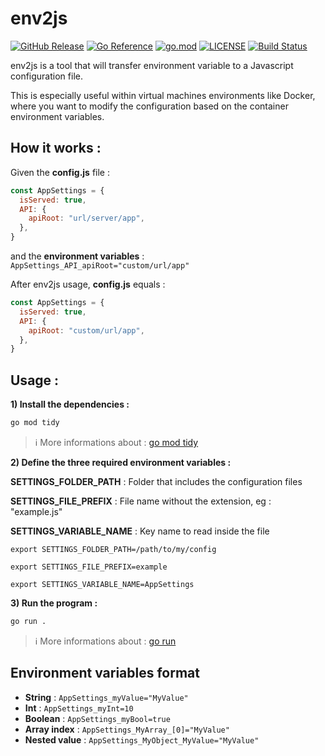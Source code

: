 
# env2js

[![GitHub Release](https://img.shields.io/github/v/release/fleroy-isagri/env2js)](https://github.com/fleroy-isagri/env2js/releases)
[![Go Reference](https://pkg.go.dev/badge/github.com/fleroy-isagri/env2js.svg)](https://pkg.go.dev/github.com/fleroy-isagri/env2js)
[![go.mod](https://img.shields.io/github/go-mod/go-version/fleroy-isagri/env2js)](go.mod)
[![LICENSE](https://img.shields.io/github/license/fleroy-isagri/env2js)](LICENSE)
[![Build Status](https://img.shields.io/github/actions/workflow/status/fleroy-isagri/env2js/build.yml?branch=main)](https://github.com/fleroy-isagri/env2js/actions?query=workflow%3Abuild+branch%3Amain)

env2js is a tool that will transfer environment variable to a Javascript configuration file.

This is especially useful within virtual machines environments like Docker, where you want to modify the configuration based on the container environment variables.

## How it works :

Given the **config.js** file :
```js
const AppSettings = {
  isServed: true,
  API: {
    apiRoot: "url/server/app",
  },
}
```

and the **environment variables** :
`AppSettings_API_apiRoot="custom/url/app"`


After env2js usage, **config.js** equals :
```js
const AppSettings = {
  isServed: true,
  API: {
    apiRoot: "custom/url/app",
  },
}
```

## Usage :

**1) Install the dependencies :**

```bash
go mod tidy
```

> :information_source: More informations about : [go mod tidy](https://go.dev/ref/mod#go-mod-tidy)

**2) Define the three required environment variables :**

**SETTINGS_FOLDER_PATH** : Folder that includes the configuration files

**SETTINGS_FILE_PREFIX** : File name without the extension, eg : "example.js"

**SETTINGS_VARIABLE_NAME** : Key name to read inside the file


`export SETTINGS_FOLDER_PATH=/path/to/my/config`

`export SETTINGS_FILE_PREFIX=example`

`export SETTINGS_VARIABLE_NAME=AppSettings`


**3) Run the program :**

```bash
go run .
```
> :information_source: More informations about : [go run](https://pkg.go.dev/cmd/go#hdr-Compile_and_run_Go_program)


## Environment variables format

- **String** : `AppSettings_myValue="MyValue"`
- **Int** : `AppSettings_myInt=10`
- **Boolean** : `AppSettings_myBool=true`
- **Array index** : `AppSettings_MyArray_[0]="MyValue"`
- **Nested value** : `AppSettings_MyObject_MyValue="MyValue"`